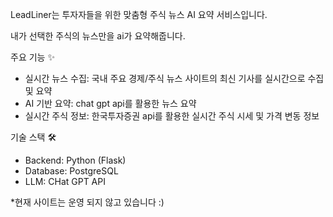 LeadLiner는 투자자들을 위한 맞춤형 주식 뉴스 AI 요약 서비스입니다. 

내가 선택한 주식의 뉴스만을 ai가 요약해줍니다. 

주요 기능 ✨
<ul>
  <li>실시간 뉴스 수집: 국내 주요 경제/주식 뉴스 사이트의 최신 기사를 실시간으로 수집 및 요약</li>
  <li>AI 기반 요약: chat gpt api를 활용한 뉴스 요약</li>
  <li>실시간 주식 정보: 한국투자증권 api를 활용한 실시간 주식 시세 및 가격 변동 정보</li>
</ul>

기술 스택 🛠
<ul>
  <li>Backend: Python (Flask)</li>
  <li>Database: PostgreSQL</li>
  <li>LLM: CHat GPT API</li>
</ul>

*현재 사이트는 운영 되지 않고 있습니다 :)
